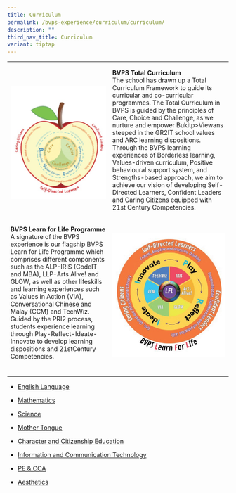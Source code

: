 ```yaml
---
title: Curriculum
permalink: /bvps-experience/curriculum/curriculum/
description: ""
third_nav_title: Curriculum
variant: tiptap
---
```

<table style="minWidth: 50px">
<colgroup>
<col>
<col>
</colgroup>
<tbody>
<tr>
<td rowspan="1" colspan="1">
<p></p>
<div class="isomer-image-wrapper">
<img style="width: 100%" height="auto" width="100%" alt="" src="/images/BVPS Experience/Curriculum/Total_Curriculum.jpg">
</div>
</td>
<td rowspan="1" colspan="1">
<p><strong>BVPS Total Curriculum</strong>
<br>The school has drawn up a Total Curriculum Framework to guide its curricular
and co-curricular programmes. The Total Curriculum in BVPS is guided by
the principles of Care, Choice and Challenge, as we nurture and empower
Bukitp&gt;Viewans steeped in the GR2IT school values and ARC learning dispositions.
Through the BVPS learning experiences of Borderless learning, Values-driven
curriculum, Positive behavioural support system, and Strengths-based approach,
we aim to achieve our vision of developing Self-Directed Learners, Confident
Leaders and Caring Citizens equipped with 21st Century Competencies.</p>
</td>
</tr>
<tr>
<td rowspan="1" colspan="1">
<p><strong>BVPS Learn for Life Programme</strong>
<br>A signature of the BVPS experience is our flagship BVPS Learn for Life
Programme which comprises different components such as the ALP-IRIS (CodeIT
and MBA), LLP-Arts Alive! and GLOW, as well as other lifeskills and learning
experiences such as Values in Action (VIA), Conversational Chinese and
Malay (CCM) and TechWiz. Guided by the PRI2 process, students experience
learning through Play-Reflect-Ideate-Innovate to develop learning dispositions
and 21stCentury Competencies.</p>
</td>
<td rowspan="1" colspan="1">
<p></p>
<div class="isomer-image-wrapper">
<img style="width: 100%" height="auto" width="100%" alt="" src="/images/BVPS Experience/Curriculum/Learn_for_Life.jpg">
</div>
</td>
</tr>
<tr>
<td rowspan="1" colspan="1">
<p></p>
</td>
<td rowspan="1" colspan="1">
<p></p>
</td>
</tr>
</tbody>
</table>
<ul data-tight="true" class="tight">
<li>
<p><a href="/bvps-experience/curriculum/english" rel="noopener noreferrer nofollow" target="_blank">English Language</a>
</p>
</li>
<li>
<p><a href="/bvps-experience/curriculum/maths" rel="noopener noreferrer nofollow" target="_blank">Mathematics</a>
</p>
</li>
<li>
<p><a href="/bvps-experience/curriculum/sci/" rel="noopener noreferrer nofollow" target="_blank">Science</a>
</p>
</li>
<li>
<p><a href="/bvps-experience/curriculum/mt/" rel="noopener noreferrer nofollow" target="_blank">Mother Tongue</a>
</p>
</li>
<li>
<p><a href="/bvps-experience/curriculum/cce/" rel="noopener noreferrer nofollow" target="_blank">Character and Citizenship Education</a>
</p>
</li>
<li>
<p><a href="/bvps-experience/curriculum/ict/" rel="noopener noreferrer nofollow" target="_blank">Information and Communication Technology</a>
</p>
</li>
<li>
<p><a href="/bvps-experience/curriculum/pe" rel="noopener noreferrer nofollow" target="_blank">PE &amp; CCA</a>
</p>
</li>
<li>
<p><a href="/bvps-experience/curriculum/aesthetics/" rel="noopener noreferrer nofollow" target="_blank">Aesthetics</a>
</p>
</li>
</ul>
<p></p>